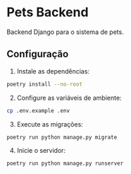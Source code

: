 # Pets Backend

Backend Django para o sistema de pets.

## Configuração

1. Instale as dependências:
```bash
poetry install --no-root
```

2. Configure as variáveis de ambiente:
```bash
cp .env.example .env
```

3. Execute as migrações:
```bash
poetry run python manage.py migrate
```

4. Inicie o servidor:
```bash
poetry run python manage.py runserver
```
